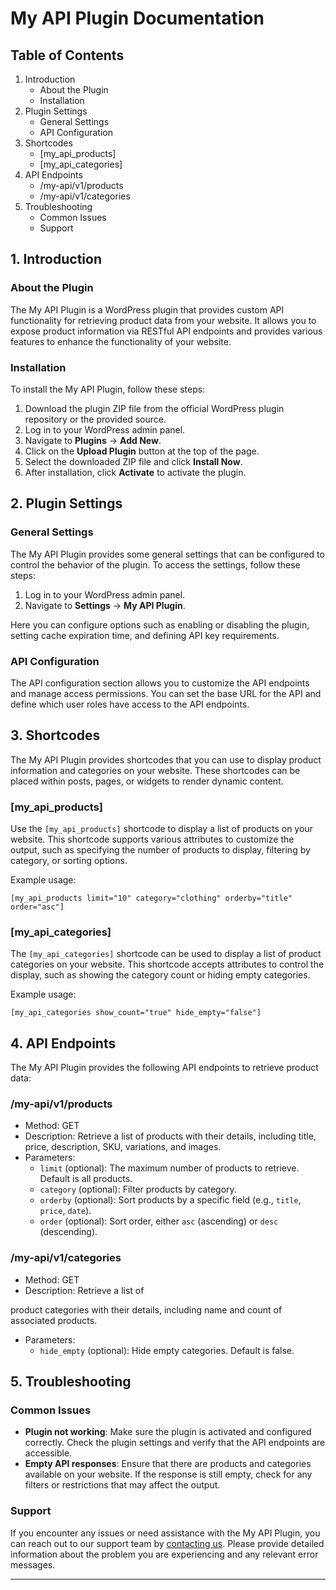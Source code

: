 # My API Plugin Documentation

## Table of Contents
1. Introduction
   - About the Plugin
   - Installation
2. Plugin Settings
   - General Settings
   - API Configuration
3. Shortcodes
   - [my_api_products]
   - [my_api_categories]
4. API Endpoints
   - /my-api/v1/products
   - /my-api/v1/categories
5. Troubleshooting
   - Common Issues
   - Support

## 1. Introduction

### About the Plugin
The My API Plugin is a WordPress plugin that provides custom API functionality for retrieving product data from your website. It allows you to expose product information via RESTful API endpoints and provides various features to enhance the functionality of your website.

### Installation
To install the My API Plugin, follow these steps:

1. Download the plugin ZIP file from the official WordPress plugin repository or the provided source.
2. Log in to your WordPress admin panel.
3. Navigate to **Plugins** -> **Add New**.
4. Click on the **Upload Plugin** button at the top of the page.
5. Select the downloaded ZIP file and click **Install Now**.
6. After installation, click **Activate** to activate the plugin.

## 2. Plugin Settings

### General Settings
The My API Plugin provides some general settings that can be configured to control the behavior of the plugin. To access the settings, follow these steps:

1. Log in to your WordPress admin panel.
2. Navigate to **Settings** -> **My API Plugin**.

Here you can configure options such as enabling or disabling the plugin, setting cache expiration time, and defining API key requirements.

### API Configuration
The API configuration section allows you to customize the API endpoints and manage access permissions. You can set the base URL for the API and define which user roles have access to the API endpoints.

## 3. Shortcodes

The My API Plugin provides shortcodes that you can use to display product information and categories on your website. These shortcodes can be placed within posts, pages, or widgets to render dynamic content.

### [my_api_products]
Use the `[my_api_products]` shortcode to display a list of products on your website. This shortcode supports various attributes to customize the output, such as specifying the number of products to display, filtering by category, or sorting options.

Example usage:
```
[my_api_products limit="10" category="clothing" orderby="title" order="asc"]
```

### [my_api_categories]
The `[my_api_categories]` shortcode can be used to display a list of product categories on your website. This shortcode accepts attributes to control the display, such as showing the category count or hiding empty categories.

Example usage:
```
[my_api_categories show_count="true" hide_empty="false"]
```

## 4. API Endpoints

The My API Plugin provides the following API endpoints to retrieve product data:

### /my-api/v1/products
- Method: GET
- Description: Retrieve a list of products with their details, including title, price, description, SKU, variations, and images.
- Parameters:
  - `limit` (optional): The maximum number of products to retrieve. Default is all products.
  - `category` (optional): Filter products by category.
  - `orderby` (optional): Sort products by a specific field (e.g., `title`, `price`, `date`).
  - `order` (optional): Sort order, either `asc` (ascending) or `desc` (descending).

### /my-api/v1/categories
- Method: GET
- Description: Retrieve a list of

 product categories with their details, including name and count of associated products.
- Parameters:
  - `hide_empty` (optional): Hide empty categories. Default is false.

## 5. Troubleshooting

### Common Issues
- **Plugin not working**: Make sure the plugin is activated and configured correctly. Check the plugin settings and verify that the API endpoints are accessible.
- **Empty API responses**: Ensure that there are products and categories available on your website. If the response is still empty, check for any filters or restrictions that may affect the output.

### Support
If you encounter any issues or need assistance with the My API Plugin, you can reach out to our support team by [contacting us](mailto:aldinsmajkan2@gmail.com). Please provide detailed information about the problem you are experiencing and any relevant error messages.

---
